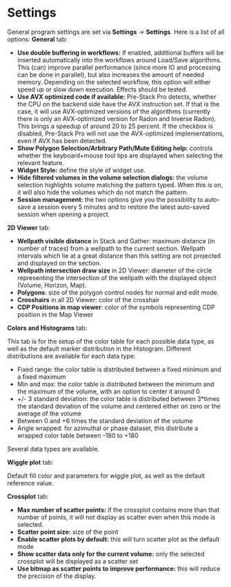# Settings

General program settings are set via **Settings** → **Settings**. Here is a list of all options: **General** tab:

* **Use double buffering in workflows:** If enabled, additional buffers will be inserted automatically into the workflows around Load/Save algorithms. This \(can\) improve parallel performance \(since more IO and processing can be done in parallel\), but also increases the amount of needed memory. Depending on the selected workflow, this option will either speed up or slow down execution. Effects should be tested.
* **Use AVX optimized code if available:** Pre-Stack Pro detects, whether the CPU on the backend side have the AVX instruction set. If that is the case, it will use AVX-optimized versions of the algorithms \(currently there is only an AVX-optimized version for Radon and Inverse Radon\). This brings a speedup of around 20 to 25 percent. If the checkbox is disabled, Pre-Stack Pro will not use the AVX-optimized implementations, even if AVX has been detected.
* **Show Polygon Selection/Arbitrary Path/Mute Editing help:** controls whether the keyboard+mouse tool tips are displayed when selecting the relevant feature.
* **Widget Style:** define the style of widget use.
* **Hide filtered volumes in the volume selection dialogs:** the volume selection highlights volume matching the pattern typed. When this is on, it will also hide the volumes which do not match the pattern.
* **Session management:** the two options give you the possibility to auto-save a session every 5 minutes and to restore the latest auto-saved session when opening a project.

**2D Viewer** tab:

* **Wellpath visible distance** in Stack and Gather: maximum distance \(in number of traces\) from a wellpath to the current section. Wellpath intervals which lie at a great distance than this setting are not projected and displayed on the section.
* **Wellpath intersection draw size** in 2D Viewer: diameter of the circle representing the intersection of the wellpath with the displayed object \(Volume, Horizon, Map\).
* **Polygons**: size of the polygon control nodes for normal and edit mode.
* **Crosshairs** in all 2D Viewer: color of the crosshair
* **CDP Positions in map viewer**: color of the symbols representing CDP position in the Map Viewer

**Colors and Histograms** tab:

This tab is for the setup of the color table for each possible data type, as well as the default marker distribution in the Histogram. Different distributions are available for each data type:

* Fixed range: the color table is distributed between a fixed minimum and a fixed maximum
* Min and max: the color table is distributed between the minimum and the maximum of the volume, with an option to center it around 0
* +/- 3 standard deviation: the color table is distributed between 3\*times the standard deviation of the volume and centered either on zero or the average of the volume
* Between 0 and +6 times the standard deviation of the volume
* Angle wrapped: for azimuthal or phase dataset, this distribute a wrapped color table between -180 to +180

Several data types are available.

**Wiggle plot** tab:

Default fill color and parameters for wiggle plot, as well as the default reference value.

**Crossplot** tab:

* **Max number of scatter points:** if the crossplot contains more than that number of points, it will not display as scatter even when this mode is selected.
* **Scatter point size:** size of the point
* **Enable scatter plots by default:** this will turn scatter plot as the default mode
* **Show scatter data only for the current volume:** only the selected crossplot will be displayed as a scatter set
* **Use bitmap as scatter points to improve performance:** this will reduce the precision of the display. 

